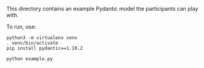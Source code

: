 This directory contains an example Pydantic model the participants can play with.

To run, use:

```
python3 -m virtualenv venv
. venv/bin/activate
pip install pydantic==1.10.2

python example.py
```
